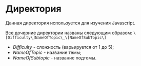 # Директория
Данная директория используется для изучения Javascript.

Все дочерние директории названы следующим образом:
`\[Difficulty\]NameOfTopic\_\[NameOfSubTopic\]`

* _Difficulty_ - сложность (варьируется от 1 до 5);
* _NameOfTopic_ - название темы;
* _NameOfSubtopic_ - название подтемы.
